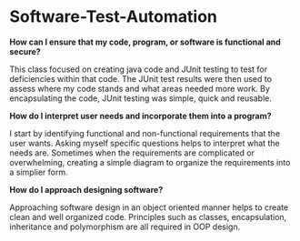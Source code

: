 # Software-Test-Automation

**How can I ensure that my code, program, or software is functional and secure?**

This class focused on creating java code and JUnit testing to test for deficiencies within that code. The JUnit test results were then used to assess where my code stands and what areas needed more work. By encapsulating the code, JUnit testing was simple, quick and reusable.

**How do I interpret user needs and incorporate them into a program?**

I start by identifying functional and non-functional requirements that the user wants. Asking myself specific questions helps to interpret what the needs are. Sometimes when the requirements are complicated or overwhelming, creating a simple diagram to organize the requirements into a simplier form. 

**How do I approach designing software?**

Approaching software design in an object oriented manner helps to create clean and well organized code. Principles such as classes, encapsulation, inheritance and polymorphism are all required in OOP design. 
